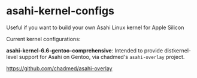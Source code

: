 # asahi-kernel-configs
Useful if you want to build your own Asahi Linux kernel for Apple Silicon

Current kernel configurations:

**asahi-kernel-6.6-gentoo-comprehensive**: Intended to provide distkernel-level support for Asahi on Gentoo, via chadmed's `asahi-overlay` project.

https://github.com/chadmed/asahi-overlay
